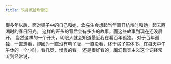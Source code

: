```yaml
---
title: 玖月贰拾玖留记
---
```

很多年以后，面对镜子中的自己和她，孟先生会想起当年离开杭州时和她一起去西湖时的春日阳光。
这样的开头的背后会有多少的故事，而这些故事到现在还没展开。
当然这样的一个开头，明眼人就会知道最近我在看百年孤独。
对于百年孤独，一直想看，却因为一直没有电子版，一直没看，终于买了实体书，在每天中午午休的一个小时，看几页，慢慢的看。
还是很好看的，魔幻现实主义这个词经常听到经常说，
